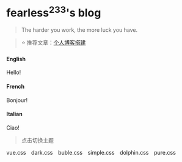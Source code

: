# fearless<sup>233</sup>'s blog

> The harder you work, the more luck you have.

> ⭐️ 推荐文章：[个人博客搭建](/blog/个人博客搭建.md)

<!-- tabs:start -->

  #### **English**

  Hello!

  #### **French**

  Bonjour!

  #### **Italian**

  Ciao!

<!-- tabs:end -->

> 点击切换主题

  <div class="theme-preview">
    <a data-theme="vue">vue.css</a>
    <a data-theme="dark">dark.css</a>
    <a data-theme="buble">buble.css</a>
    <a data-theme="simple">simple.css</a>
    <a data-theme="dolphin">dolphin.css</a>
    <a data-theme="pure">pure.css</a>
  </div>

  <style>
    .theme-preview a {
      padding-right: 10px;
    }

    .theme-preview a:hover {
      cursor: pointer;
      text-decoration: underline;
    }
  </style>

  <script>
    let preview = Docsify.dom.find('.theme-preview');
    let themes = Docsify.dom.findAll('[name="theme"]');

    preview.onclick = function (e) {
      let title = e.target.getAttribute('data-theme');
      
      themes.forEach(function (theme) {
        theme.disabled = theme.title !== title
      });
    };
  </script>
